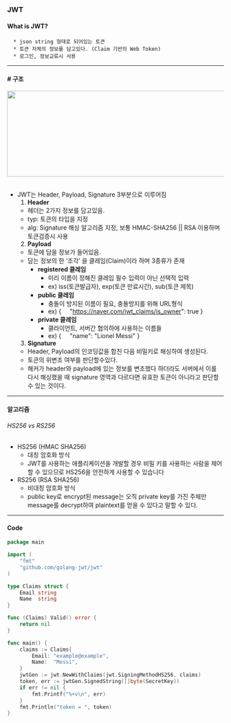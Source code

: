 ### JWT
#### What is JWT?
  ~~~
    * json string 형태로 되어있는 토큰
    * 토큰 자체의 정보를 담고있다. (Claim 기반의 Web Token)
    * 로그인, 정보교류시 사용
  ~~~

---
#### # 구조
  <img src="https://velog.velcdn.com/images%2Fdnjscksdn98%2Fpost%2F93750576-b681-4658-ba88-10922ffb4ff3%2Fjwt.png" width="700px" height="200px" title=""/>
  </br>
  </br>

- JWT는 Header, Payload, Signature 3부분으로 이루어짐
    1. **Header**
    - 헤더는 2가지 정보를 담고있음.
    - typ: 토큰의 타입을 지정
    - alg: Signature 해싱 알고리즘 지정, 보통 HMAC-SHA256 || RSA 이용하며 토큰검증시 사용
      </br>
    2. **Payload**
    - 토큰에 담을 정보가 들어있음.
    -  담는 정보의 한 ‘조각’ 을 클레임(Claim)이라 하며 3종류가 존재
        - **registered 클레임**
            -  미리 이름이 정해진 클레임 필수 입력이 아닌 선택적 입력
            - ex) iss(토큰발급자), exp(토큰 만료시간), sub(토큰 제목)
        - **public 클레임**
            - 충돌이 방지된 이름이 필요, 충돌방지를 위해 URL형식
            - ex)
              {
              &nbsp;&nbsp;&nbsp;&nbsp;"https://naver.com/jwt_claims/is_owner": true
              }
        - **private 클레임**
            - 클라이언트, 서버간 협의하에 사용하는 이름들
            - ex)
              {
              &nbsp;&nbsp;&nbsp;&nbsp;"name": "Lionel Messi"
              }
              </br>
    3. **Signature**
    - Header, Payload의 인코딩값을 합친 다음 비밀키로 해싱하여 생성된다.
    - 토큰의 위변조 여부를 판단할수있다.
    - 해커가 header와 payload에 있는 정보를 변조했다 하더라도 서버에서 이를 다시 해싱했을 때 signature 영역과 다르다면 유효한 토큰이 아니라고 판단할 수 있는 것이다.
----

#### 알고리즘

###### HS256 vs RS256
* HS256 (HMAC SHA256)
    * 대칭 암호화 방식
    * JWT를 사용하는 애플리케이션을 개발할 경우 비밀 키를 사용하는 사람을 제어 할 수 있으므로 HS256을 안전하게 사용할 수 있습니다
* RS256 (RSA SHA256)
    * 비대칭 암호화 방식
    * public key로 encrypt된 message는 오직 private key를 가진 주체만 message를 decrypt하여 plaintext를 얻을 수 있다고 말할 수 있다.

----

#### Code

~~~ go
package main

import (
	"fmt"
	"github.com/golang-jwt/jwt"
)

type Claims struct {
	Email string
	Name  string
}

func (Claims) Valid() error {
	return nil
}

func main() {
	claims := Claims{
		Email: "example@example",
		Name:  "Messi",
	}
	jwtGen := jwt.NewWithClaims(jwt.SigningMethodHS256, claims)
	token, err := jwtGen.SignedString([]byte(SecretKey))
	if err != nil {
		fmt.Printf("%+v\n", err)
	}
	fmt.Println("token = ", token)
}

~~~
